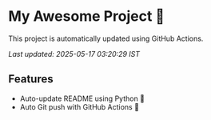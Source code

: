 # My Awesome Project 🚀

This project is automatically updated using GitHub Actions.

_Last updated: 2025-05-17 03:20:29 IST_

## Features
- Auto-update README using Python 🐍
- Auto Git push with GitHub Actions 🤖
